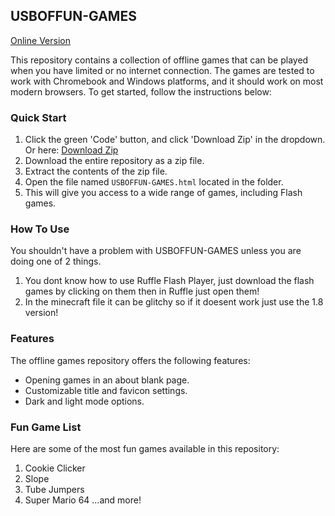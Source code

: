 ## USBOFFUN-GAMES
[Online Version](https://tealunblocker.github.io/USBOFFUN-GAMES)

This repository contains a collection of offline games that can be played when you have limited or no internet connection. The games are tested to work with Chromebook and Windows platforms, and it should work on most modern browsers. To get started, follow the instructions below:

### Quick Start

1. Click the green 'Code' button, and click 'Download Zip' in the dropdown. Or here: [Download Zip](https://github.com/TealUnblocker/USBOFFUN-GAMES/archive/refs/heads/main.zip)
2. Download the entire repository as a zip file.
3. Extract the contents of the zip file.
5. Open the file named `USBOFFUN-GAMES.html` located in the folder.
6. This will give you access to a wide range of games, including Flash games.

### How To Use

You shouldn't have a problem with USBOFFUN-GAMES unless you are doing one of 2 things.
1. You dont know how to use Ruffle Flash Player, just download the flash games by clicking on them then in Ruffle just open them!
2. In the minecraft file it can be glitchy so if it doesent work just use the 1.8 version!

### Features

The offline games repository offers the following features:

- Opening games in an about blank page.
- Customizable title and favicon settings.
- Dark and light mode options.

### Fun Game List

Here are some of the most fun games available in this repository:
1. Cookie Clicker
2. Slope
3. Tube Jumpers
4. Super Mario 64
...and more!

